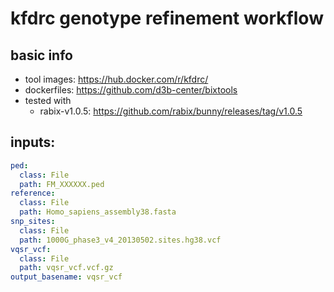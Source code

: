 # kfdrc genotype refinement workflow
## basic info
- tool images: https://hub.docker.com/r/kfdrc/
- dockerfiles: https://github.com/d3b-center/bixtools
- tested with
  - rabix-v1.0.5: https://github.com/rabix/bunny/releases/tag/v1.0.5

## inputs:
```yaml
ped:
  class: File
  path: FM_XXXXXX.ped
reference:
  class: File
  path: Homo_sapiens_assembly38.fasta
snp_sites:
  class: File
  path: 1000G_phase3_v4_20130502.sites.hg38.vcf
vqsr_vcf:
  class: File
  path: vqsr_vcf.vcf.gz
output_basename: vqsr_vcf
```
